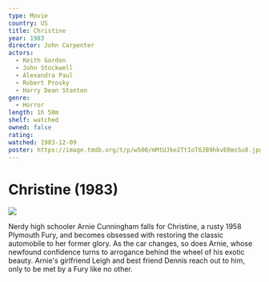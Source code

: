 ```yaml
---
type: Movie
country: US
title: Christine
year: 1983
director: John Carpenter
actors:
  - Keith Gordon
  - John Stockwell
  - Alexandra Paul
  - Robert Prosky
  - Harry Dean Stanton
genre:
  - Horror
length: 1h 50m
shelf: watched
owned: false
rating:
watched: 1983-12-09
poster: https://image.tmdb.org/t/p/w500/mMtUJke2TtIoT6JB9hkvERmsSu8.jpg
---
```


# Christine (1983)

![](https://image.tmdb.org/t/p/w500/mMtUJke2TtIoT6JB9hkvERmsSu8.jpg)

Nerdy high schooler Arnie Cunningham falls for Christine, a rusty 1958 Plymouth Fury, and becomes obsessed with restoring the classic automobile to her former glory. As the car changes, so does Arnie, whose newfound confidence turns to arrogance behind the wheel of his exotic beauty. Arnie's girlfriend Leigh and best friend Dennis reach out to him, only to be met by a Fury like no other.